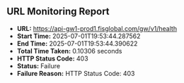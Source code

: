 ## URL Monitoring Report

- **URL:** https://api-gw1-prod1.fisglobal.com/gw/v1/health
- **Start Time:** 2025-07-01T19:53:44.287562
- **End Time:** 2025-07-01T19:53:44.390622
- **Total Time Taken:** 0.10306 seconds
- **HTTP Status Code:** 403
- **Status:** Failure
- **Failure Reason:** HTTP Status Code: 403
